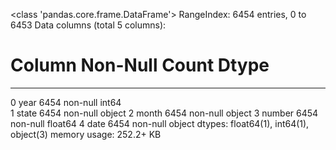 <class 'pandas.core.frame.DataFrame'>
RangeIndex: 6454 entries, 0 to 6453
Data columns (total 5 columns):
 #   Column  Non-Null Count  Dtype  
---  ------  --------------  -----  
 0   year    6454 non-null   int64  
 1   state   6454 non-null   object 
 2   month   6454 non-null   object 
 3   number  6454 non-null   float64
 4   date    6454 non-null   object 
dtypes: float64(1), int64(1), object(3)
memory usage: 252.2+ KB
